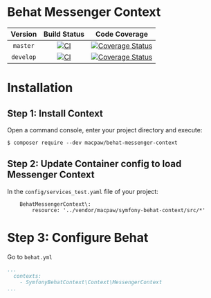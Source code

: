 Behat Messenger Context
=================================

| Version | Build Status | Code Coverage |
|:---------:|:-------------:|:-----:|
| `master`| [![CI][master Build Status Image]][master Build Status] | [![Coverage Status][master Code Coverage Image]][master Code Coverage] |
| `develop`| [![CI][develop Build Status Image]][develop Build Status] | [![Coverage Status][develop Code Coverage Image]][develop Code Coverage] |

Installation
============

Step 1: Install Context
----------------------------------
Open a command console, enter your project directory and execute:

```console
$ composer require --dev macpaw/behat-messenger-context
```

Step 2: Update Container config to load Messenger Context
----------------------------------
In the `config/services_test.yaml` file of your project:

```
    BehatMessengerContext\:
        resource: '../vendor/macpaw/symfony-behat-context/src/*'
```

Step 3: Configure Behat
=============
Go to `behat.yml`

```yaml
...
  contexts:
    - SymfonyBehatContext\Context\MessengerContext
...
```

[master Build Status]: https://github.com/macpaw/BehatMessengerContext/actions?query=workflow%3ACI+branch%3Amaster
[master Build Status Image]: https://github.com/macpaw/BehatMessengerContext/workflows/CI/badge.svg?branch=master
[develop Build Status]: https://github.com/macpaw/BehatMessengerContext/actions?query=workflow%3ACI+branch%3Adevelop
[develop Build Status Image]: https://github.com/macpaw/BehatMessengerContext/workflows/CI/badge.svg?branch=develop
[master Code Coverage]: https://codecov.io/gh/macpaw/BehatMessengerContext/branch/master
[master Code Coverage Image]: https://img.shields.io/codecov/c/github/macpaw/BehatMessengerContext/master?logo=codecov
[develop Code Coverage]: https://codecov.io/gh/macpaw/BehatMessengerContext/branch/develop
[develop Code Coverage Image]: https://img.shields.io/codecov/c/github/macpaw/BehatMessengerContext/develop?logo=codecov
